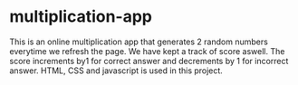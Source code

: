 # multiplication-app
This is an online multiplication app that generates 2 random numbers everytime we refresh the page. We have kept a track of score aswell. The score increments by1 for correct answer and decrements by 1 for incorrect answer. HTML, CSS and javascript is used in this project.
